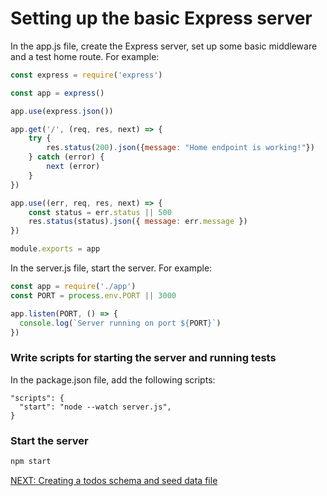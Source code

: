 # Setting up the basic Express server

In the app.js file, create the Express server, set up some basic middleware and a test home route. For example:
```javascript
const express = require('express')

const app = express()

app.use(express.json())

app.get('/', (req, res, next) => {
    try {
        res.status(200).json({message: "Home endpoint is working!"})
    } catch (error) {
        next (error)
    }
})

app.use((err, req, res, next) => {
    const status = err.status || 500
    res.status(status).json({ message: err.message })
})

module.exports = app
```

In the server.js file, start the server. For example:
```javascript
const app = require('./app')
const PORT = process.env.PORT || 3000

app.listen(PORT, () => {
  console.log(`Server running on port ${PORT}`)
})
```

### Write scripts for starting the server and running tests

In the package.json file, add the following scripts:
```
"scripts": {
  "start": "node --watch server.js",
}
```

### Start the server

```bash
npm start
```

[NEXT: Creating a todos schema and seed data file](1d_setUp_todoSchemaAndSeeds.md)
